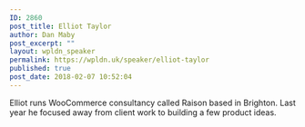 ```yaml
---
ID: 2860
post_title: Elliot Taylor
author: Dan Maby
post_excerpt: ""
layout: wpldn_speaker
permalink: https://wpldn.uk/speaker/elliot-taylor
published: true
post_date: 2018-02-07 10:52:04
---
```

Elliot runs WooCommerce consultancy called Raison based in Brighton. Last year he focused away from client work to building a few product ideas.